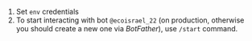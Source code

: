 1. Set `env` credentials
2. To start interacting with bot `@ecoisrael_22` (on production, otherwise you should create a new one via *BotFather*), use `/start` command.
